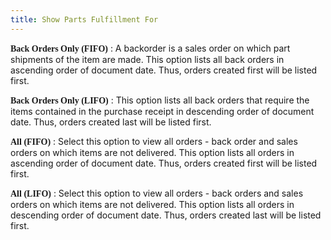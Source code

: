 ```yaml
---
title: Show Parts Fulfillment For
---
```



**<font face="verdana" class="hcp1">Back Orders Only (FIFO)</font>**
: A backorder is a sales order on which part shipments  of the item are made. This option lists all back orders in ascending order  of document date. Thus, orders created first will be listed first.


**<font face="verdana" class="hcp1">Back Orders Only (LIFO)</font>**
: This option lists all back orders that require the  items contained in the purchase receipt in descending order of document  date. Thus, orders created last will be listed first.


**<font face="verdana" class="hcp1">All (FIFO)</font>**
: Select this option to view all orders - back order  and sales orders on which items are not delivered. This option lists all  orders in ascending order of document date. Thus, orders created first  will be listed first.


**<font face="verdana" class="hcp1">All (LIFO)</font>**
: Select this option to view all orders - back orders  and sales orders on which items are not delivered. This option lists all  orders in descending order of document date. Thus, orders created last  will be listed first.
